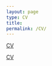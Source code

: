 ```yaml
---
layout: page
type: CV
title: 
permalink: /CV/
---
```


[CV](https://github.com/moslur/moslur.github.io/blob/master/assets/cv.pdf)

[CV](cv.pdf)
